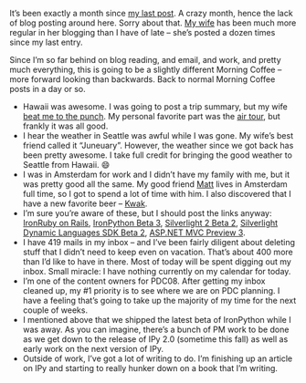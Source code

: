 It’s been exactly a month since [my last
post](http://devhawk.net/2008/05/16/DevHawk+World+Tour+2008.aspx). A
crazy month, hence the lack of blog posting around here. Sorry about
that. [My wife](http://techiewife.spaces.live.com) has been much more
regular in her blogging than I have of late – she’s posted a dozen times
since my last entry.

Since I’m so far behind on blog reading, and email, and work, and pretty
much everything, this is going to be a slightly different Morning Coffee
– more forward looking than backwards. Back to normal Morning Coffee
posts in a day or so.

-   Hawaii was awesome. I was going to post a trip summary, but my wife
    [beat me to the
    punch](http://techiewife.spaces.live.com/Blog/cns!3DAECC033B88329C!2363.entry).
    My personal favorite part was the [air
    tour](http://www.wingsoverkauai.com/), but frankly it was all good.
-   I hear the weather in Seattle was awful while I was gone. My wife’s
    best friend called it “Juneuary”. However, the weather since we got
    back has been pretty awesome. I take full credit for bringing the
    good weather to Seattle from Hawaii.
    :smile:
-   I was in Amsterdam for work and I didn’t have my family with me, but
    it was pretty good all the same. My good friend
    [Matt](http://technovangelist.com/) lives in Amsterdam full time, so
    I got to spend a lot of time with him. I also discovered that I have
    a new favorite beer –
    [Kwak](http://en.wikipedia.org/wiki/Pauwel_Kwak).
-   I’m sure you’re aware of these, but I should post the links anyway:
    [IronRuby on
    Rails](http://www.iunknown.com/2008/05/ironruby-and-rails.html),
    [IronPython Beta
    3](http://www.codeplex.com/IronPython/Release/ProjectReleases.aspx?ReleaseId=12988),
    [Silverlight 2 Beta
    2](http://weblogs.asp.net/scottgu/archive/2008/06/06/silverlight-2-beta2-released.aspx),
    [Silverlight Dynamic Languages SDK Beta
    2](http://www.codeplex.com/sdlsdk/Release/ProjectReleases.aspx?ReleaseId=14254),
    [ASP.NET MVC Preview
    3](http://weblogs.asp.net/scottgu/archive/2008/05/27/asp-net-mvc-preview-3-release.aspx).
-   I have 419 mails in my inbox – and I’ve been fairly diligent about
    deleting stuff that I didn’t need to keep even on vacation. That’s
    about 400 more than I’d like to have in there. Most of today will be
    spent digging out my inbox. Small miracle: I have nothing currently
    on my calendar for today.
-   I’m one of the content owners for PDC08. After getting my inbox
    cleaned up, my \#1 priority is to see where we are on PDC planning.
    I have a feeling that’s going to take up the majority of my time for
    the next couple of weeks.
-   I mentioned above that we shipped the latest beta of IronPython
    while I was away. As you can imagine, there’s a bunch of PM work to
    be done as we get down to the release of IPy 2.0 (sometime this
    fall) as well as early work on the next version of IPy.
-   Outside of work, I’ve got a lot of writing to do. I’m finishing up
    an article on IPy and starting to really hunker down on a book that
    I’m writing.


